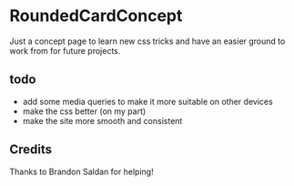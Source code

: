 # RoundedCardConcept
Just a concept page to learn new css tricks and have an easier ground to work from for future projects.

## todo
* add some media queries to make it more suitable on other devices
* make the css better (on my part)
* make the site more smooth and consistent 

## Credits
Thanks to Brandon Saldan for helping!
